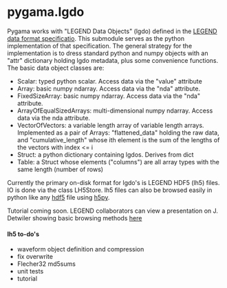 # pygama.lgdo

Pygama works with "LEGEND Data Objects" (lgdo) defined in the [LEGEND data
format specificatio](https://github.com/legend-exp/legend-data-format-specs).
This submodule serves as the python implementation of that specification. The
general strategy for the implementation is to dress standard python and numpy
objects with an "attr" dictionary holding lgdo metadata, plus some convenience
functions. The basic data object classes are:

* Scalar: typed python scalar. Access data via the "value" attribute
* Array: basic numpy ndarray. Access data via the "nda" attribute. 
* FixedSizeArray: basic numpy ndarray. Access data via the "nda" attribute.
* ArrayOfEqualSizedArrays: multi-dimensional numpy ndarray. Access data via the nda attribute.
* VectorOfVectors: a variable length array of variable length arrays.
Implemented as a pair of Arrays: "flattened_data" holding the raw data, and
"cumulative_length" whose ith element is the sum of the lengths of the vectors
with index <= i
* Struct: a python dictionary containing lgdos. Derives from dict
* Table: a Struct whose elements ("columns") are all array types with the same
length (number of rows)

Currently the primary on-disk format for lgdo's is LEGEND HDF5 (lh5) files. IO
is done via the class LH5Store.
lh5 files can also be browsed easily in python like any [hdf5](https://www.hdfgroup.org/) file using [h5py](https://www.h5py.org/). 

Tutorial coming soon. LEGEND collaborators can view a presentation on J. Detwiler showing basic browsing methods [here](https://indico.legend-exp.org/event/371/contributions/1915/attachments/1167/1696/20200730_PGTProcessing.pdf)

#### lh5 to-do's
* waveform object definition and compression
* fix overwrite
* Flecher32 md5sums
* unit tests
* tutorial

